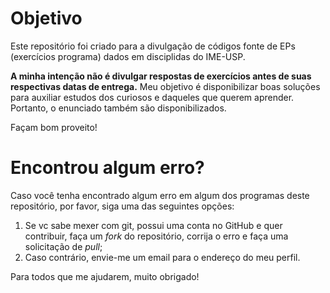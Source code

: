 # Objetivo

Este repositório foi criado para a divulgação de códigos fonte de EPs
(exercícios programa) dados em disciplidas do IME-USP.

**A minha intenção não é divulgar respostas de exercícios antes de suas
respectivas datas de entrega.** Meu objetivo é disponibilizar boas soluções para
auxiliar estudos dos curiosos e daqueles que querem aprender. Portanto, o
enunciado também são disponibilizados.

Façam bom proveito!

# Encontrou algum erro?

Caso você tenha encontrado algum erro em algum dos programas deste repositório,
por favor, siga uma das seguintes opções:

1. Se vc sabe mexer com git, possui uma conta no GitHub e quer contribuir, faça
   um *fork* do repositório, corrija o erro e faça uma solicitação de *pull*;
2. Caso contrário, envie-me um email para o endereço do meu perfil.

Para todos que me ajudarem, muito obrigado!
